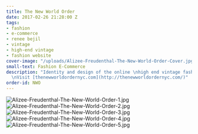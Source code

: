 ```yaml
---
title: The New World Order
date: 2017-02-26 21:28:00 Z
tags:
- fashion
- e-commerce
- renee bejil
- vintage
- high-end vintage
- fashion website
cover-image: "/uploads/Alizee-Freudenthal-The-New-World-Order-Cover.jpg"
small-text: Fashion E-Commerce
description: "Identity and design of the online \nhigh end vintage fashion store.
  \nVisit [thenewworldordernyc.com](http://thenewworldordernyc.com/)"
order-id: NWO
---
```


![Alizee-Freudenthal-The-New-World-Order-1.jpg](/uploads/Alizee-Freudenthal-The-New-World-Order-1.jpg)![Alizee-Freudenthal-The-New-World-Order-2.jpg](/uploads/Alizee-Freudenthal-The-New-World-Order-2.jpg)![Alizee-Freudenthal-The-New-World-Order-3.jpg](/uploads/Alizee-Freudenthal-The-New-World-Order-3.jpg)![Alizee-Freudenthal-The-New-World-Order-4.jpg](/uploads/Alizee-Freudenthal-The-New-World-Order-4.jpg)![Alizee-Freudenthal-The-New-World-Order-5.jpg](/uploads/Alizee-Freudenthal-The-New-World-Order-5.jpg)